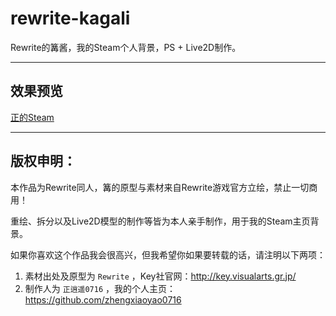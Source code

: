 # rewrite-kagali
Rewrite的篝酱，我的Steam个人背景，PS + Live2D制作。

***
## 效果预览
[正的Steam](https://steamcommunity.com/id/zhengxiaoyao0716)

***
## 版权申明：
本作品为Rewrite同人，篝的原型与素材来自Rewrite游戏官方立绘，禁止一切商用！

重绘、拆分以及Live2D模型的制作等皆为本人亲手制作，用于我的Steam主页背景。

如果你喜欢这个作品我会很高兴，但我希望你如果要转载的话，请注明以下两项：

1. 素材出处及原型为 `Rewrite` ，Key社官网：http://key.visualarts.gr.jp/
2. 制作人为 `正逍遥0716` ，我的个人主页：https://github.com/zhengxiaoyao0716
